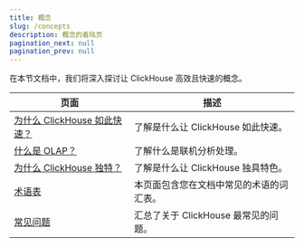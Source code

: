 ```yaml
---
title: 概念
slug: /concepts
description: 概念的着陆页
pagination_next: null
pagination_prev: null
---
```


在本节文档中，我们将深入探讨让 ClickHouse 高效且快速的概念。

| 页面                                                             | 描述                                                                                  |
|------------------------------------------------------------------|---------------------------------------------------------------------------------------|
| [为什么 ClickHouse 如此快速？](./why-clickhouse-is-so-fast.md)     | 了解是什么让 ClickHouse 如此快速。                                                  
| [什么是 OLAP？](./olap.md)                                       | 了解什么是联机分析处理。                                                             
| [为什么 ClickHouse 独特？](../about-us/distinctive-features.md) | 了解是什么让 ClickHouse 独具特色。                                                   |
| [术语表](./glossary.md)                                        | 本页面包含您在文档中常见的术语的词汇表。                                            |
| [常见问题](../faq/index.md)                                           | 汇总了关于 ClickHouse 最常见的问题。                                                  

